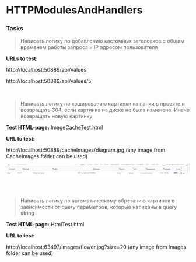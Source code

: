 # HTTPModulesAndHandlers


### Tasks

> Написать логику по добавлению кастомных заголовков с общим временем работы запроса и IP адресом пользователя

**URLs to test:**

http://localhost:50889/api/values

http://localhost:50889/api/values/5

<br/>

> Написать логику по кэшированию картинки из папки в проекте и возвращать 304, если картинка на диске не была изменена. Иначе возвращать новую картинку

**Test HTML-page:** ImageCacheTest.html

**URL to test:**

http://localhost:50889/cacheImages/diagram.jpg (any image from CacheImages folder can be used)

![](img/Mozilla%20Firefox.jpg)

<br/>

> Написать логику по автоматическому обрезанию картинок в зависимости от query параметров, которые написаны в query string

**Test HTML-page:** HtmlTest.html

**URL to test:**

http://localhost:63497/images/flower.jpg?size=20 (any image from Images folder can be used)
